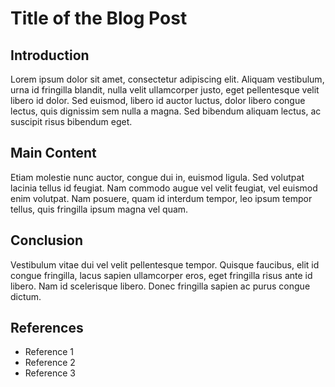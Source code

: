# Title of the Blog Post

## Introduction

Lorem ipsum dolor sit amet, consectetur adipiscing elit. Aliquam vestibulum, urna id fringilla blandit, nulla velit ullamcorper justo, eget pellentesque velit libero id dolor. Sed euismod, libero id auctor luctus, dolor libero congue lectus, quis dignissim sem nulla a magna. Sed bibendum aliquam lectus, ac suscipit risus bibendum eget.

## Main Content

Etiam molestie nunc auctor, congue dui in, euismod ligula. Sed volutpat lacinia tellus id feugiat. Nam commodo augue vel velit feugiat, vel euismod enim volutpat. Nam posuere, quam id interdum tempor, leo ipsum tempor tellus, quis fringilla ipsum magna vel quam.

## Conclusion

Vestibulum vitae dui vel velit pellentesque tempor. Quisque faucibus, elit id congue fringilla, lacus sapien ullamcorper eros, eget fringilla risus ante id libero. Nam id scelerisque libero. Donec fringilla sapien ac purus congue dictum.

## References

- Reference 1
- Reference 2
- Reference 3
